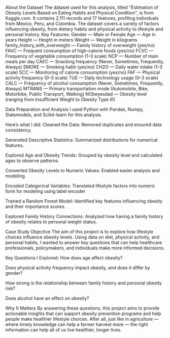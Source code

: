 About the Dataset
The dataset used for this analysis, titled "Estimation of Obesity Levels Based on Eating Habits and Physical Condition", is from Kaggle.com. It contains 2,111 records and 17 features, profiling individuals from Mexico, Peru, and Colombia. The dataset covers a variety of factors influencing obesity, from dietary habits and physical activity to lifestyle and personal history.
Key Features:
Gender — Male or Female
Age — Age in years
Height — Height in meters
Weight — Weight in kilograms
family_history_with_overweight — Family history of overweight (yes/no)
FAVC — Frequent consumption of high-calorie foods (yes/no)
FCVC — Frequency of vegetable consumption (1–3 scale)
NCP — Number of main meals per day
CAEC — Snacking frequency (Never, Sometimes, Frequently, Always)
SMOKE — Smoking habit (yes/no)
CH2O — Daily water intake (1–3 scale)
SCC — Monitoring of calorie consumption (yes/no)
FAF — Physical activity frequency (0–3 scale)
TUE — Daily technology usage (0–3 scale)
CALC — Frequency of alcohol consumption (Never, Sometimes, Frequently, Always)
MTRANS — Primary transportation mode (Automobile, Bike, Motorbike, Public Transport, Walking)
NObeyesdad — Obesity level (ranging from Insufficient Weight to Obesity Type III)



Data Preparation and Analysis
I used Python with Pandas, Numpy, Statsmodels, and Scikit-learn for this analysis.

Here’s what I did:
Cleaned the Data: Removed duplicates and ensured data consistency.

Generated Descriptive Statistics: Summarized distributions for numerical features.

Explored Age and Obesity Trends: Grouped by obesity level and calculated ages to observe patterns.

Converted Obesity Levels to Numeric Values: Enabled easier analysis and modeling. 

Encoded Categorical Variables: Translated lifestyle factors into numeric form for modeling using label encoder

Trained a Random Forest Model: Identified key features influencing obesity and their importance scores.

Explored Family History Connections: Analyzed how having a family history of obesity relates to personal weight status.

Case Study Objective
The aim of this project is to explore how lifestyle choices influence obesity levels. Using data on diet, physical activity, and personal habits, I wanted to answer key questions that can help healthcare professionals, policymakers, and individuals make more informed decisions.


Key Questions I Explored:
How does age affect obesity?

Does physical activity frequency impact obesity, and does it differ by gender?

How strong is the relationship between family history and personal obesity risk?

Does alcohol have an effect on obesity?

Why It Matters
By answering these questions, this project aims to provide actionable insights that can support obesity prevention programs and help people make healthier lifestyle choices. After all, just like in agriculture — where timely knowledge can help a farmer harvest more — the right information can help all of us live healthier, longer lives.
